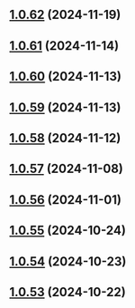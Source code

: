 ## [1.0.62](https://github.com/binary-braids/github-actions-runner/compare/v1.0.61...v1.0.62) (2024-11-19)



## [1.0.61](https://github.com/binary-braids/github-actions-runner/compare/v1.0.60...v1.0.61) (2024-11-14)



## [1.0.60](https://github.com/binary-braids/github-actions-runner/compare/v1.0.59...v1.0.60) (2024-11-13)



## [1.0.59](https://github.com/binary-braids/github-actions-runner/compare/v1.0.58...v1.0.59) (2024-11-13)



## [1.0.58](https://github.com/binary-braids/github-actions-runner/compare/v1.0.57...v1.0.58) (2024-11-12)



## [1.0.57](https://github.com/binary-braids/github-actions-runner/compare/v1.0.56...v1.0.57) (2024-11-08)



## [1.0.56](https://github.com/binary-braids/github-actions-runner/compare/v1.0.55...v1.0.56) (2024-11-01)



## [1.0.55](https://github.com/binary-braids/github-actions-runner/compare/v1.0.54...v1.0.55) (2024-10-24)



## [1.0.54](https://github.com/binary-braids/github-actions-runner/compare/v1.0.53...v1.0.54) (2024-10-23)



## [1.0.53](https://github.com/binary-braids/github-actions-runner/compare/v1.0.52...v1.0.53) (2024-10-22)



